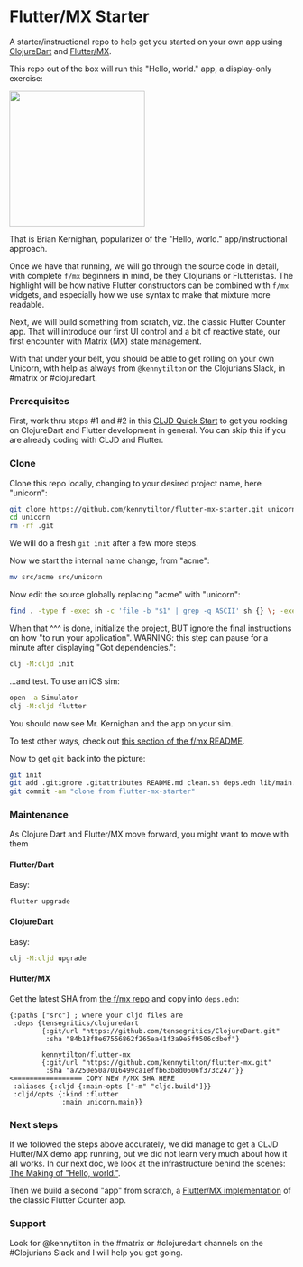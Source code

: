 # Flutter/MX Starter

A starter/instructional repo to help get you started on your own app using [ClojureDart](https://github.com/Tensegritics/ClojureDart) and [Flutter/MX](https://github.com/kennytilton/flutter-mx).

This repo out of the box will run this "Hello, world." app, a display-only exercise:

<img src="https://github.com/kennytilton/flutter-mx/blob/main/image/HW%20d%20Sim.png" width="240">

That is Brian Kernighan, popularizer of the "Hello, world." app/instructional approach.

Once we have that running, we will go through the source code in detail, with complete `f/mx` beginners in mind, be they Clojurians or Flutteristas. The highlight will be how native Flutter constructors can be combined with `f/mx` widgets, and especially how we use syntax to make that mixture more readable.

Next, we will build something from scratch, viz. the classic Flutter Counter app. That will introduce our first UI control and a bit of reactive state, our first encounter with Matrix (MX) state management.

With that under your belt, you should be able to get rolling on your own Unicorn, with help as always from `@kennytilton` on the Clojurians Slack, in #matrix or #clojuredart.

### Prerequisites

First, work thru steps #1 and #2 in this [CLJD Quick Start](https://github.com/Tensegritics/ClojureDart/blob/main/doc/flutter-quick-start.md) to get you rocking on ClojureDart and Flutter development in general. You can skip this if you are already coding with CLJD and Flutter.

### Clone

Clone this repo locally, changing to your desired project name, here "unicorn":
```bash
git clone https://github.com/kennytilton/flutter-mx-starter.git unicorn
cd unicorn
rm -rf .git
```
We will do a fresh `git init` after a few more steps.

Now we start the internal name change, from "acme":
```bash
mv src/acme src/unicorn
```
Now edit the source globally replacing "acme" with "unicorn":
```bash
find . -type f -exec sh -c 'file -b "$1" | grep -q ASCII' sh {} \; -exec sed -i '' 's/acme/unicorn/g' {} +
```
When that ^^^ is done, initialize the project, BUT ignore the final instructions on how "to run your application". WARNING: this step can pause for a minute after displaying "Got dependencies.":
```bash
clj -M:cljd init
```
...and  test. To use an iOS sim:
```bash
open -a Simulator
clj -M:cljd flutter
```
You should now see Mr. Kernighan and the app on your sim.

To test other ways, check out [this section of the f/mx README](https://github.com/kennytilton/flutter-mx/blob/main/README.md#2-you-now-have-three-delightful-options).

Now to get `git` back into the picture:
```bash
git init
git add .gitignore .gitattributes README.md clean.sh deps.edn lib/main.dart pubspec.* src image
git commit -am "clone from flutter-mx-starter"
```
### Maintenance
As Clojure Dart and Flutter/MX move forward, you might want to move with them

#### Flutter/Dart
Easy:
```bash
flutter upgrade
```
#### ClojureDart
Easy:
```bash
clj -M:cljd upgrade
```
#### Flutter/MX
Get the latest SHA from [the f/mx repo](https://github.com/kennytilton/flutter-mx) and copy into `deps.edn`:
```
{:paths ["src"] ; where your cljd files are
 :deps {tensegritics/clojuredart
        {:git/url "https://github.com/tensegritics/ClojureDart.git"
         :sha "84b18f8e67556862f265ea41f3a9e5f9506cdbef"}

        kennytilton/flutter-mx
        {:git/url "https://github.com/kennytilton/flutter-mx.git"
         :sha "a7250e50a7016499ca1effb63b8d0606f373c247"}} <================= COPY NEW F/MX SHA HERE
 :aliases {:cljd {:main-opts ["-m" "cljd.build"]}}
 :cljd/opts {:kind :flutter
             :main unicorn.main}}
```
### Next steps
If we followed the steps above accurately, we did manage to get a CLJD Flutter/MX demo app running, but we did not learn very much about how it all works. In our next doc, we look at the infrastructure behind the scenes: [The Making of "Hello, world."](https://github.com/kennytilton/flutter-mx-starter/blob/main/doc/hello-world.md).

Then we build a second "app" from scratch, a [Flutter/MX implementation](https://github.com/kennytilton/flutter-mx-starter/blob/main/doc/counter-app.md) of the classic Flutter Counter app.

### Support
Look for @kennytilton in the #matrix or #clojuredart channels on the #Clojurians Slack and I will help you get going.
